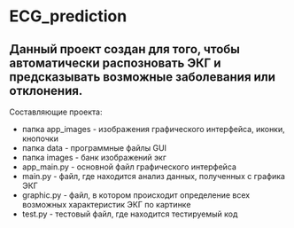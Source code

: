 # ECG_prediction
Данный проект создан для того, чтобы автоматически распозновать ЭКГ и предсказывать возможные заболевания или отклонения.
---
Составляющие проекта:
- папка app_images - изображения графического интерфейса, иконки, кнопочки
- папка data - программные файлы GUI
- папка images - банк изображений экг
- app_main.py - основной файл графического интерфейса
- main.py - файл, где находится анализ данных, полученных с графика ЭКГ
- graphic.py - файл, в котором происходит определение всех возможных характеристик ЭКГ по картинке
- test.py - тестовый файл, где находится тестируемый код
